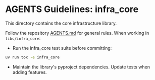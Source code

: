 # AGENTS Guidelines: infra_core

This directory contains the core infrastructure library.

Follow the repository [AGENTS.md](../AGENTS.md) for general rules. When working in `libs/infra_core`:

- Run the infra_core test suite before committing:

```bash
uv run tox -e infra_core
```

- Maintain the library's pyproject dependencies. Update tests when adding features.



